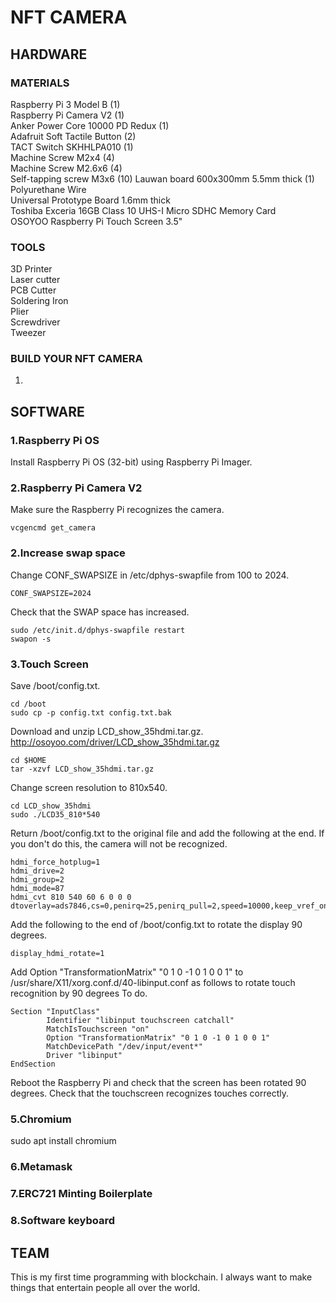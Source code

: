 # NFT CAMERA
## HARDWARE
### MATERIALS
Raspberry Pi 3 Model B (1)  
Raspberry Pi Camera V2 (1)  
Anker Power Core 10000 PD Redux (1)  
Adafruit Soft Tactile Button (2)  
TACT Switch SKHHLPA010 (1)  
Machine Screw M2x4 (4)  
Machine Screw M2.6x6 (4)  
Self-tapping screw M3x6 (10) 
Lauwan board 600x300mm 5.5mm thick (1)  
Polyurethane Wire  
Universal Prototype Board 1.6mm thick  
Toshiba Exceria 16GB Class 10 UHS-I Micro SDHC Memory Card  
OSOYOO Raspberry Pi Touch Screen 3.5"
### TOOLS
3D Printer  
Laser cutter  
PCB Cutter  
Soldering Iron  
Plier  
Screwdriver  
Tweezer  
### BUILD YOUR NFT CAMERA
1.  
## SOFTWARE
### 1.Raspberry Pi OS
Install Raspberry Pi OS (32-bit) using Raspberry Pi Imager.  
### 2.Raspberry Pi Camera V2
Make sure the Raspberry Pi recognizes the camera.  
```
vcgencmd get_camera  
```
### 2.Increase swap space
Change CONF_SWAPSIZE in /etc/dphys-swapfile from 100 to 2024.
```
CONF_SWAPSIZE=2024
```
Check that the SWAP space has increased.
```
sudo /etc/init.d/dphys-swapfile restart
swapon -s
```
### 3.Touch Screen
Save /boot/config.txt.

```
cd /boot
sudo cp -p config.txt config.txt.bak

```
Download and unzip LCD_show_35hdmi.tar.gz.  
http://osoyoo.com/driver/LCD_show_35hdmi.tar.gz
```
cd $HOME
tar -xzvf LCD_show_35hdmi.tar.gz

```
Change screen resolution to 810x540.

```
cd LCD_show_35hdmi
sudo ./LCD35_810*540

```
Return /boot/config.txt to the original file and add the following at the end.
If you don't do this, the camera will not be recognized.

```
hdmi_force_hotplug=1
hdmi_drive=2
hdmi_group=2
hdmi_mode=87
hdmi_cvt 810 540 60 6 0 0 0 
dtoverlay=ads7846,cs=0,penirq=25,penirq_pull=2,speed=10000,keep_vref_on=0,swapxy=0,pmax=255,xohms=150,xmin=199,xmax=3999,ymin=199,ymax=3999 

```
Add the following to the end of /boot/config.txt to rotate the display 90 degrees.
```
display_hdmi_rotate=1

```
Add Option "TransformationMatrix" "0 1 0 -1 0 1 0 0 1" to /usr/share/X11/xorg.conf.d/40-libinput.conf as follows to rotate touch recognition by 90 degrees To do.
```
Section "InputClass"
        Identifier "libinput touchscreen catchall"
        MatchIsTouchscreen "on"
        Option "TransformationMatrix" "0 1 0 -1 0 1 0 0 1"
        MatchDevicePath "/dev/input/event*"
        Driver "libinput"
EndSection

```
Reboot the Raspberry Pi and check that the screen has been rotated 90 degrees.
Check that the touchscreen recognizes touches correctly.

### 5.Chromium

sudo apt install chromium

### 6.Metamask

### 7.ERC721 Minting Boilerplate

### 8.Software keyboard

###









## TEAM
This is my first time programming with blockchain.
I always want to make things that entertain people all over the world.






